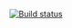 [![Build status](https://ci.appveyor.com/api/projects/status/x0sa30knl6b8ciy1?svg=true)](https://ci.appveyor.com/project/gireassen/ahj-forms)